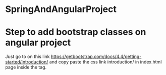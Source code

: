# SpringAndAngularProject


# Step to add bootstrap classes on angular project 
Just go to on this link https://getbootstrap.com/docs/4.4/getting-started/introduction/ and copy paste the css link introduction/
in index.html page inside the <head></head> tag.